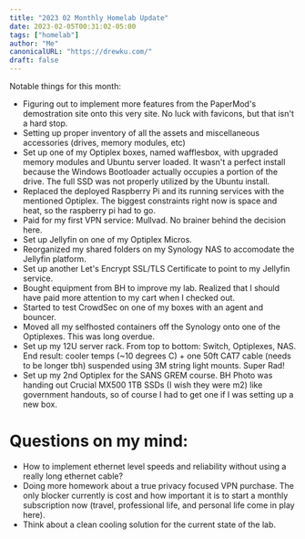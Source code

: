 ```yaml
---
title: "2023 02 Monthly Homelab Update"
date: 2023-02-05T00:31:02-05:00
tags: ["homelab"]
author: "Me"
canonicalURL: "https://drewku.com/"
draft: false
---
```


Notable things for this month:
- Figuring out to implement more features from the PaperMod's demostration site onto this very site. No luck with favicons, but that isn't a hard stop. 
- Setting up proper inventory of all the assets and miscellaneous accessories (drives, memory modules, etc)
- Set up one of my Optiplex boxes, named wafflesbox, with upgraded memory modules and Ubuntu server loaded. It wasn't a perfect install because the Windows Bootloader actually occupies a portion of the drive. The full SSD was not properly utilized by the Ubuntu install. 
- Replaced the deployed Raspberry Pi and its running services with the mentioned Optiplex. The biggest constraints right now is space and heat, so the raspberry pi had to go.
- Paid for my first VPN service: Mullvad. No brainer behind the decision here.
- Set up Jellyfin on one of my Optiplex Micros.
- Reorganized my shared folders on my Synology NAS to accomodate the Jellyfin platform.
- Set up another Let's Encrypt SSL/TLS Certificate to point to my Jellyfin service.
- Bought equipment from BH to improve my lab. Realized that I should have paid more attention to my cart when I checked out.
- Started to test CrowdSec on one of my boxes with an agent and bouncer.
- Moved all my selfhosted containers off the Synology onto one of the Optiplexes. This was long overdue.
- Set up my 12U server rack. From top to bottom: Switch, Optiplexes, NAS. End result: cooler temps (~10 degrees C) + one 50ft CAT7 cable (needs to be longer tbh) suspended using 3M string light mounts. Super Rad!
- Set up my 2nd Optiplex for the SANS GREM course. BH Photo was handing out Crucial MX500 1TB SSDs (I wish they were m2) like government handouts, so of course I had to get one if I was setting up a new box.



# Questions on my mind:
- How to implement ethernet level speeds and reliability without using a really long ethernet cable?
- Doing more homework about a true privacy focused VPN purchase. The only blocker currently is cost and how important it is to start a monthly subscription now (travel, professional life, and personal life come in play here).
- Think about a clean cooling solution for the current state of the lab.
